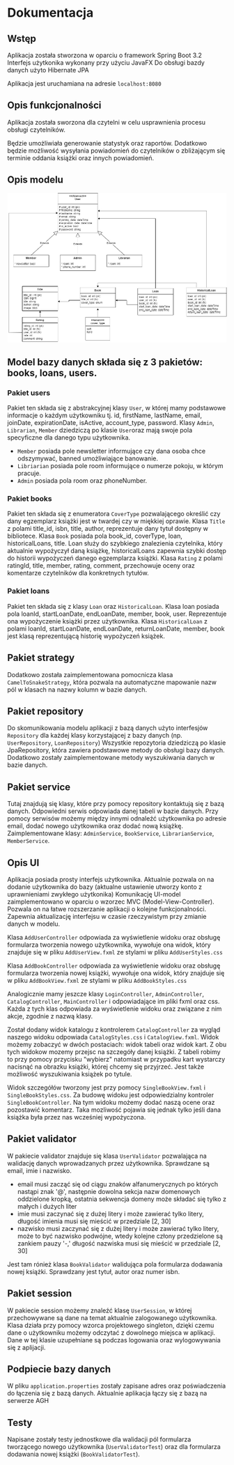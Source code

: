 # Dokumentacja

## Wstęp
Aplikacja została stworzona w oparciu o framework Spring Boot 3.2 
Interfejs użytkonika wykonany przy użyciu JavaFX
Do obsługi bazdy danych użyto Hibernate JPA

Aplikacja jest uruchamiana na adresie `localhost:8080`


## Opis funkcjonalności
Aplikacja została sworzona dla czytelni w celu usprawnienia procesu obsługi czytelników.      

Będzie umożliwiała generowanie statystyk oraz raportów.
Dodatkowo będzie możliwość wysyłania powiadomień do czytelników o zbliżającym się terminie oddania książki oraz innych powiadomień.

## Opis modelu

![](schema.jpg)

## Model bazy danych składa się z 3 pakietów: books, loans, users.

### Pakiet users
Pakiet ten składa się z abstrakcyjnej klasy `User`, w której mamy podstawowe informacje o każdym użytkowniku
tj. id, firstName, lastName, email, joinDate, expirationDate, isActive, account_type, password. Klasy `Admin`, `Librarian`, `Member` dziedziczą po klasie
`User`oraz mają swoje pola specyficzne dla danego typu użytkownika.
* `Member` posiada pole newsletter informujące czy dana osoba chce odszymywać, banned umożliwiające banowanie.
* `Libriarian` posiada pole room informujące o numerze pokoju, w którym pracuje.
* `Admin` posiada pola room oraz phoneNumber.

### Pakiet books
Pakiet ten składa się z enumeratora `CoverType` pozwalającego określić czy dany egzemplarz książki jest w twardej
czy w miękkiej oprawie. Klasa `Title` z polami title_id, isbn, title, author, reprezentuje dany tytuł dostępny w bibliotece.
Klasa `Book` posiada pola book_id, coverType, loan, historicalLoans, title. Loan służy do szybkiego znalezienia czytelnika,
który aktualnie wypożyczył daną książkę, historicalLoans zapewnia szybki dostęp do historii wypożyczeń danego egzemplarza książki.
Klasa `Rating` z polami ratingId, title, member, rating, comment, przechowuje oceny oraz komentarze czytelników dla konkretnych tytułów.

### Pakiet loans
Pakiet ten składa się z klasy `Loan` oraz `HistoricalLoan`. Klasa loan posiada pola loanId, startLoanDate, endLoanDate, member, book, user.
Reprezentuje ona wypożyczenie książki przez użytkownika. 
Klasa `HistoricalLoan` z polami loanId, startLoanDate, endLoanDate, returnLoanDate, member, book jest klasą reprezentującą
historię wypożyczeń książek.


## Pakiet strategy
Dodatkowo została zaimplementowana pomocnicza klasa `CamelToSnakeStrategy`, która pozwala na automatyczne mapowanie nazw pól w klasach na nazwy kolumn w bazie danych.


## Pakiet repository
Do skomunikowania modelu aplikacji z bazą danych użyto interfesjów `Repository` dla każdej klasy korzystającej z bazy danych (np. `UserRepository`, `LoanRepository`)
Wszystkie repozytoria dziedziczą po klasie JpaRepository, która zawiera podstawowe metody do obsługi bazy danych.
Dodatkowo zostały zaimplementowane metody wyszukiwania danych w bazie danych.


## Pakiet service
Tutaj znajdują się klasy, które przy pomocy repository kontaktują się z bazą danych. Odpowiedni serwis odpowiada danej tabeli w bazie danych.
Przy pomocy serwisów możemy między innymi odnaleźć użytkownika po adresie email, dodać nowego użytkownika oraz dodać nową książkę.
Zaimplementowane klasy: `AdminService`, `BookService`, `LibrarianService`, `MemberService`.


## Opis UI
Aplikacja posiada prosty interfejs użytkownika. Aktualnie pozwala on na dodanie użytkownika do bazy (aktualne ustawienie utworzy konto z uprawnieniami zwykłego użytkonika)
Komunikację UI-model zaimplementowano w oparciu o wzorzec MVC (Model-View-Controller). Pozwala on na łatwe rozszerzanie aplikacji o kolejne funkcjonalności.
Zapewnia aktualizację interfejsu w czasie rzeczywistym przy zmianie danych w modelu. 

Klasa `AddUserController` odpowiada za wyświetlenie widoku oraz obsługę formularza tworzenia nowego użytkownika, wywołuje ona widok, który 
znajduje się w pliku `AddUserView.fxml` ze stylami w pliku `AddUserStyles.css`

Klasa `AddBookController` odpowiada za wyświetlenie widoku oraz obsługę formularza tworzenia nowej książki, wywołuje ona widok, który
znajduje się w pliku `AddBookView.fxml` ze stylami w pliku `AddBookStyles.css`

Analogicznie mamy jeszcze klasy `LoginController`, `AdminController`, `CatalogController`, `MainController` i odpowiadające im
pliki fxml oraz css. Każda z tych klas odpowiada za wyświetlenie widoku oraz związane z nim akcje, zgodnie z nazwą klasy.

Został dodany widok katalogu z kontrolerem `CatalogController` za wygląd naszego widoku odpowiada 
`CatalogStyles.css` i `CatalogView.fxml`. Widok możemy zobaczyć w dwóch postaciach:
widok tabeli oraz widok kart. Z obu tych widokow mozemy przejsc na szczegóły danej książki.
Z tabeli robimy to przy pomocy przycisku "wybierz" natomiast w przypadku kart wystarczy nacisnąć
na obrazku książki, której chcemy się przyjrzeć. Jest także możliwość wyszukiwania książek po tytule.

Widok szczegółów tworzony jest przy pomocy `SingleBookView.fxml` i `SingleBookStyles.css`. Za budowę widoku jest odpowiedzialny
kontroler `SingleBookController`. Na tym widoku możemy dodać naszą ocene oraz pozostawić komentarz.
Taka mozliwość pojawia się jednak tylko jeśli dana książka była przez nas wcześniej wypożyczona.

## Pakiet validator
W pakiecie validator znajduje się klasa `UserValidator` pozwalająca na walidację danych wprowadzanych przez użytkownika.
Sprawdzane są email, imie i nazwisko.
* email musi zacząć się od ciągu znaków alfanumerycznych po których nastąpi znak '@',
następnie dowolna sekcja nazw domenowych oddzielone kropką, ostatnia sekwencja domeny może składać się tylko z małych i dużych liter
* imie musi zaczynać się z dużej litery i może zawierać tylko litery, długość imienia musi się mieścić w przedziale [2, 30]
* nazwisko musi zaczynać się z dużej litery i może zawierać tylko litery, może to być nazwisko podwójne,
wtedy kolejne człony przedzielone są zankiem pauzy '-,' długość nazwiska musi się mieścić w przedziale [2, 30]

Jest tam rónież klasa `BookValidator` walidująca pola formularza dodawania nowej książki. Sprawdzany jest tytuł, autor oraz numer isbn.

## Pakiet session
W pakiecie session możemy znaleźć klasę `UserSession`, w której przechowywane są dane na temat aktualnie zalogowanego użytkownika.
Klasa działa przy pomocy wzorca projektowego singleton, dzięki czemu dane o użytkowniku możemy odczytać z dowolnego miejsca w aplikacji.
Dane w tej klasie uzupełniane są podczas logowania oraz wylogowywania się z aplijacji.

## Podpiecie bazy danych
W pliku `application.properties` zostały zapisane adres oraz poświadczenia do łączenia się z bazą danych. Aktualnie aplikacja łączy się z bazą na serwerze AGH


## Testy
Napisane zostały testy jednostkowe dla walidacji pól formularza tworzącego nowego użytkownika (`UserValidatorTest`) oraz
dla formularza dodawania nowej książki (`BookValidatorTest`).
```